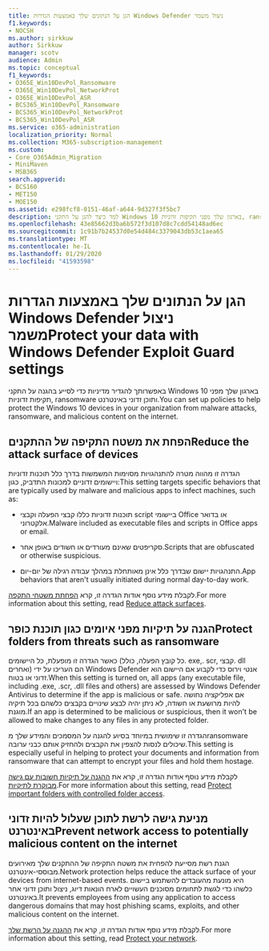 ```yaml
---
title: הגן על הנתונים שלך באמצעות הגדרות Windows Defender ניצול משמר
f1.keywords:
- NOCSH
ms.author: sirkkuw
author: Sirkkuw
manager: scotv
audience: Admin
ms.topic: conceptual
f1_keywords:
- O365E_Win10DevPol_Ransomware
- O365E_Win10DevPol_NetworkProt
- O365E_Win10DevPol_ASR
- BCS365_Win10DevPol_Ransomware
- BCS365_Win10DevPol_NetworkProt
- BCS365_Win10DevPol_ASR
ms.service: o365-administration
localization_priority: Normal
ms.collection: M365-subscription-management
ms.custom:
- Core_O365Admin_Migration
- MiniMaven
- MSB365
search.appverid:
- BCS160
- MET150
- MOE150
ms.assetid: e298fcf8-0151-46af-a644-9d327f3f5bc7
description: למד כיצד להגן על התקני Windows 10 בארגון שלך מפני תקיפות זדוניות, ransomware ותוכן זדוני באינטרנט.
ms.openlocfilehash: 43e85662d3ba6b572f3d107d8c7cdd54148ad6ec
ms.sourcegitcommit: 1c91b7b24537d0e54d484c3379043db53c1aea65
ms.translationtype: MT
ms.contentlocale: he-IL
ms.lasthandoff: 01/29/2020
ms.locfileid: "41593598"
---
```

# <a name="protect-your-data-with-windows-defender-exploit-guard-settings"></a><span data-ttu-id="9512a-103">הגן על הנתונים שלך באמצעות הגדרות Windows Defender ניצול משמר</span><span class="sxs-lookup"><span data-stu-id="9512a-103">Protect your data with Windows Defender Exploit Guard settings</span></span>

<span data-ttu-id="9512a-104">באפשרותך להגדיר מדיניות כדי לסייע בהגנה על התקני Windows 10 בארגון שלך מפני תקיפות זדוניות, ransomware ותוכן זדוני באינטרנט.</span><span class="sxs-lookup"><span data-stu-id="9512a-104">You can set up policies to help protect the Windows 10 devices in your organization from malware attacks, ransomware, and malicious content on the internet.</span></span>
  
## <a name="reduce-the-attack-surface-of-devices"></a><span data-ttu-id="9512a-105">הפחת את משטח התקיפה של ההתקנים</span><span class="sxs-lookup"><span data-stu-id="9512a-105">Reduce the attack surface of devices</span></span>

<span data-ttu-id="9512a-106">הגדרה זו מהווה מטרה להתנהגויות מסוימות המשמשות בדרך כלל תוכנות זדוניות ויישומים זדוניים למכונות התדביק, כגון:</span><span class="sxs-lookup"><span data-stu-id="9512a-106">This setting targets specific behaviors that are typically used by malware and malicious apps to infect machines, such as:</span></span>
  
- <span data-ttu-id="9512a-107">תוכנות זדוניות כללו קבצי הפעלה וקבצי script ביישומי Office או בדואר אלקטרוני.</span><span class="sxs-lookup"><span data-stu-id="9512a-107">Malware included as executable files and scripts in Office apps or email.</span></span>
    
- <span data-ttu-id="9512a-108">סקריפטים שאינם מעורדים או חשודים באופן אחר.</span><span class="sxs-lookup"><span data-stu-id="9512a-108">Scripts that are obfuscated or otherwise suspicious.</span></span>
    
- <span data-ttu-id="9512a-109">התנהגויות יישום שבדרך כלל אינן מאותחלת במהלך עבודה רגילה של יום-יום.</span><span class="sxs-lookup"><span data-stu-id="9512a-109">App behaviors that aren't usually initiated during normal day-to-day work.</span></span>
    
<span data-ttu-id="9512a-110">לקבלת מידע נוסף אודות הגדרה זו, קרא [הפחתת משטחי התקפה](https://docs.microsoft.com/windows/security/threat-protection/microsoft-defender-atp/exploit-protection).</span><span class="sxs-lookup"><span data-stu-id="9512a-110">For more information about this setting, read [Reduce attack surfaces](https://docs.microsoft.com/windows/security/threat-protection/microsoft-defender-atp/exploit-protection).</span></span>
  
## <a name="protect-folders-from-threats-such-as-ransomware"></a><span data-ttu-id="9512a-111">הגנה על תיקיות מפני איומים כגון תוכנת כופר</span><span class="sxs-lookup"><span data-stu-id="9512a-111">Protect folders from threats such as ransomware</span></span>

<span data-ttu-id="9512a-112">כאשר הגדרה זו מופעלת, כל היישומים (כל קובץ הפעלה, כולל. exe,. scr, קבצי. dll ואחרים) הם העריכו על ידי Windows Defender אנטי וירוס כדי לקבוע אם היישום הוא זדוני או בטוח.</span><span class="sxs-lookup"><span data-stu-id="9512a-112">When this setting is turned on, all apps (any executable file, including .exe, .scr, .dll files and others) are assessed by Windows Defender Antivirus to determine if the app is malicious or safe.</span></span> <span data-ttu-id="9512a-113">אם אפליקציה נחושה להיות מרושעת או חשודה, לא ניתן יהיה לבצע שינויים בקבצים כלשהם בכל תיקיה מוגנת.</span><span class="sxs-lookup"><span data-stu-id="9512a-113">If an app is determined to be malicious or suspicious, then it won't be allowed to make changes to any files in any protected folder.</span></span>
  
<span data-ttu-id="9512a-114">הגדרה זו שימושית במיוחד בסיוע להגנה על המסמכים והמידע שלך מransomware שיכולים לנסות להצפין את הקבצים ולהחזיק אותם כבני ערובה.</span><span class="sxs-lookup"><span data-stu-id="9512a-114">This setting is especially useful in helping to protect your documents and information from ransomware that can attempt to encrypt your files and hold them hostage.</span></span>
  
<span data-ttu-id="9512a-115">לקבלת מידע נוסף אודות הגדרה זו, קרא את [ההגנה על תיקיות חשובות עם גישה מבוקרת לתיקיות](https://docs.microsoft.com/configmgr/protect/deploy-use/create-deploy-exploit-guard-policy#bkmk_CFA).</span><span class="sxs-lookup"><span data-stu-id="9512a-115">For more information about this setting, read [Protect important folders with controlled folder access](https://docs.microsoft.com/configmgr/protect/deploy-use/create-deploy-exploit-guard-policy#bkmk_CFA).</span></span>
  
## <a name="prevent-network-access-to-potentially-malicious-content-on-the-internet"></a><span data-ttu-id="9512a-116">מניעת גישה לרשת לתוכן שעלול להיות זדוני באינטרנט</span><span class="sxs-lookup"><span data-stu-id="9512a-116">Prevent network access to potentially malicious content on the internet</span></span>

<span data-ttu-id="9512a-117">הגנת רשת מסייעת להפחית את משטח התקיפה של ההתקנים שלך מאירועים מבוססי-אינטרנט.</span><span class="sxs-lookup"><span data-stu-id="9512a-117">Network protection helps reduce the attack surface of your devices from internet-based events.</span></span> <span data-ttu-id="9512a-118">היא מונעת מהעובדים להשתמש ביישום כלשהו כדי לגשת לתחומים מסוכנים העשויים לארח הונאות דיוג, ניצול ותוכן זדוני אחר באינטרנט.</span><span class="sxs-lookup"><span data-stu-id="9512a-118">It prevents employees from using any application to access dangerous domains that may host phishing scams, exploits, and other malicious content on the internet.</span></span>
  
<span data-ttu-id="9512a-119">לקבלת מידע נוסף אודות הגדרה זו, קרא את [ההגנה על הרשת שלך](https://docs.microsoft.com/configmgr/protect/deploy-use/create-deploy-exploit-guard-policy#bkmk_Nwp).</span><span class="sxs-lookup"><span data-stu-id="9512a-119">For more information about this setting, read [Protect your network](https://docs.microsoft.com/configmgr/protect/deploy-use/create-deploy-exploit-guard-policy#bkmk_Nwp).</span></span>
  

